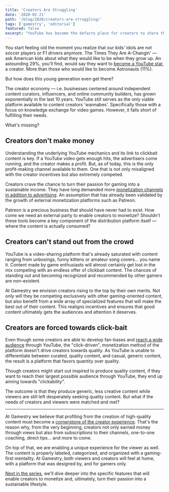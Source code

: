 ```yaml
---
title: 'Creators Are Struggling'
date: '2020-02-21'
path: '/blog/2020/creators-are-struggling/'
tags: ['gamestry', 'editorial']
featured: false
excerpt: "YouTube has become the defacto place for creators to share their content. However, its inner mechanics have created a misalignment between creators' incentives and their audiences."
---
```


You start feeling old the moment you realize that our kids' idols are not soccer players or F1 drivers anymore. The Times They Are A-Changin' — ask American kids about what they would like to be when they grow up. An astounding 29%, you'll find, would say they want to [become a YouTube star](https://www.thinkwithgoogle.com/marketing-strategies/video/youtube-stars-influence/), a creator. More than those who would like to become Astronauts (11%).

But how does this young generation even get there?

The creator economy — i.e. businesses centered around independent content curators, influencers, and online community builders, has grown exponentially in the last 10 years. YouTube still serves as the only viable platform available to content creators 'wannabes'. Specifically those with a focus on knowledge exchange for video games. However, it falls short of fulfilling their needs.

What's missing?

## Creators don't make money

Understanding the underlying YouTube mechanics and its link to clickbait content is key. If a YouTube video gets enough hits, the advertisers come running, and the creator makes a profit. But, as of today, this is the only profit-making channel available to them. One that is not only misaligned with the creator incentives but also extremely competed.

Creators crave the chance to turn their passion for gaming into a sustainable income. They have long demanded more [monetization channels in addition to advertising](/blog/2020/youtube-wont-work). An assumption that has already been validated by the growth of external monetization platforms such as Patreon.

Patreon is a precious business that should have never had to exist. How come we need an external party to enable creators to monetize? Shouldn't these tools become a key component of the distribution platform itself — where the content is actually consumed?

## Creators can't stand out from the crowd

YouTube is a video-sharing platform that's already saturated with content ranging from unboxings, funny kittens or amateur song covers... you name it. Content made by game enthusiasts will almost certainly get lost in the mix competing with an endless offer of clickbait content. The chances of standing out and becoming recognized and recommended by other gamers are non-existent.

At Gamestry we envision creators rising to the top by their own merits. Not only will they be competing exclusively with other gaming-oriented content, but also benefit from a wide array of specialized features that will make the best out of their content. This realigns incentives and ensures that good content ultimately gets the audiences and attention it deserves.

## Creators are forced towards click-bait

Even though some creators are able to develop fan-bases and [reach a wide audience](/blog/2020/creators-as-business-potential) through YouTube, the "click-driven", monetization method of the platform doesn't drive creators towards quality. As YouTube is unable to differentiate between curated, quality content, and casual, generic content, the result is a platform that favors quantity over quality.

Though creators might start out inspired to produce quality content, if they want to reach their largest possible audience through YouTube, they end up aiming towards "clickability".

The outcome is that they produce generic, less creative content while viewers are still left desperately seeking quality content. But what if the needs of creators and viewers were matched and met?

---

At Gamestry we believe that profiting from the creation of high-quality content must become a [cornerstone of the creator experience](/blog/2020/what-gamestry-is-about). That's the reason why, from the very beginning, creators not only earned money through views but also from subscriptions to their channels, one-to-one coaching, direct tips... and more to come.

On top of that, we are enabling a unique experience for the viewer as well. The content is properly labeled, categorized, and organized with a gaming-first mentality. At Gamestry, both viewers and creators will feel at home, with a platform that was designed by, and for gamers only.

[Next in the series](/blog/2020/empowering-creators), we'll dive deeper into the specific features that will enable creators to monetize and, ultimately, turn their passion into a sustainable lifestyle.
